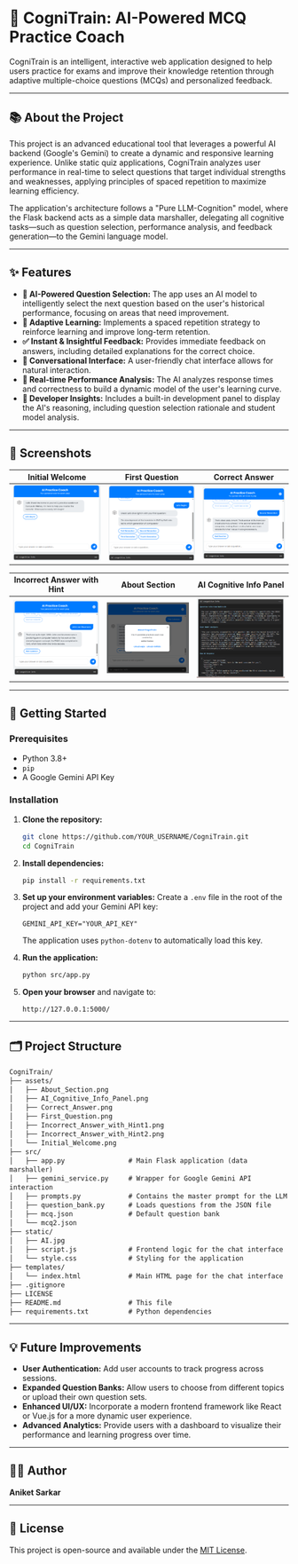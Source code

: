 # 🧠 CogniTrain: AI-Powered MCQ Practice Coach

CogniTrain is an intelligent, interactive web application designed to help users practice for exams and improve their knowledge retention through adaptive multiple-choice questions (MCQs) and personalized feedback.

---

## 📚 About the Project

This project is an advanced educational tool that leverages a powerful AI backend (Google's Gemini) to create a dynamic and responsive learning experience. Unlike static quiz applications, CogniTrain analyzes user performance in real-time to select questions that target individual strengths and weaknesses, applying principles of spaced repetition to maximize learning efficiency.

The application's architecture follows a "Pure LLM-Cognition" model, where the Flask backend acts as a simple data marshaller, delegating all cognitive tasks—such as question selection, performance analysis, and feedback generation—to the Gemini language model.

---

## ✨ Features

- **🤖 AI-Powered Question Selection:** The app uses an AI model to intelligently select the next question based on the user's historical performance, focusing on areas that need improvement.
- **🔄 Adaptive Learning:** Implements a spaced repetition strategy to reinforce learning and improve long-term retention.
- **✅ Instant & Insightful Feedback:** Provides immediate feedback on answers, including detailed explanations for the correct choice.
- **💬 Conversational Interface:** A user-friendly chat interface allows for natural interaction.
- **🧠 Real-time Performance Analysis:** The AI analyzes response times and correctness to build a dynamic model of the user's learning curve.
- **🔧 Developer Insights:** Includes a built-in development panel to display the AI's reasoning, including question selection rationale and student model analysis.

---

## 📸 Screenshots

| Initial Welcome | First Question | Correct Answer |
| :---: | :---: | :---: |
| ![Initial Welcome](assets/Initial_Welcome.png) | ![First Question](assets/First_Question.png) | ![Correct Answer](assets/Correct_Answer.png) |

| Incorrect Answer with Hint | About Section | AI Cognitive Info Panel |
| :---: | :---: | :---: |
| ![Incorrect Answer with Hint](assets/Incorrect_Answer_with_Hint1.png) | ![About Section](assets/About_Section.png) | ![AI Cognitive Info Panel](assets/AI_Cognitive_Info_Panel.png) |


---

## 🚀 Getting Started

### Prerequisites

- Python 3.8+
- `pip`
- A Google Gemini API Key

### Installation

1.  **Clone the repository:**
    ```bash
    git clone https://github.com/YOUR_USERNAME/CogniTrain.git
    cd CogniTrain
    ```

2.  **Install dependencies:**
    ```bash
    pip install -r requirements.txt
    ```

3.  **Set up your environment variables:**
    Create a `.env` file in the root of the project and add your Gemini API key:
    ```
    GEMINI_API_KEY="YOUR_API_KEY"
    ```
    The application uses `python-dotenv` to automatically load this key.

4.  **Run the application:**
    ```bash
    python src/app.py
    ```

5.  **Open your browser** and navigate to:
    ```
    http://127.0.0.1:5000/
    ```

---

## 🗂️ Project Structure

```
CogniTrain/
├── assets/
│   ├── About_Section.png
│   ├── AI_Cognitive_Info_Panel.png
│   ├── Correct_Answer.png
│   ├── First_Question.png
│   ├── Incorrect_Answer_with_Hint1.png
│   ├── Incorrect_Answer_with_Hint2.png
│   └── Initial_Welcome.png
├── src/
│   ├── app.py                # Main Flask application (data marshaller)
│   ├── gemini_service.py     # Wrapper for Google Gemini API interaction
│   ├── prompts.py            # Contains the master prompt for the LLM
│   ├── question_bank.py      # Loads questions from the JSON file
│   ├── mcq.json              # Default question bank
│   └── mcq2.json
├── static/
│   ├── AI.jpg
│   ├── script.js             # Frontend logic for the chat interface
│   └── style.css             # Styling for the application
├── templates/
│   └── index.html            # Main HTML page for the chat interface
├── .gitignore
├── LICENSE
├── README.md                 # This file
├── requirements.txt          # Python dependencies
```

---

## 💡 Future Improvements

- **User Authentication:** Add user accounts to track progress across sessions.
- **Expanded Question Banks:** Allow users to choose from different topics or upload their own question sets.
- **Enhanced UI/UX:** Incorporate a modern frontend framework like React or Vue.js for a more dynamic user experience.
- **Advanced Analytics:** Provide users with a dashboard to visualize their performance and learning progress over time.

---

## 👨‍💻 Author

**Aniket Sarkar**

---

## 📄 License

This project is open-source and available under the [MIT License](LICENSE).